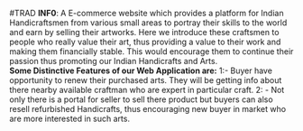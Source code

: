 #TRAD
**INF0**:
A E-commerce website which provides a platform for 
Indian Handicraftsmen from various small areas to portray 
their skills to the world and earn by selling their artworks. 
Here we introduce these craftsmen to people who really 
value their art, thus providing a value to their work and 
making them financially stable. This would encourage them 
to continue their passion thus promoting our Indian 
Handicrafts and Arts.  
**Some Distinctive Features of our Web Application are:**
1:- Buyer have opportunity to renew their purchased arts.
    They will be getting info about there nearby available craftman who are expert in particular craft.
2: - Not only there is a portal for seller to sell there product but buyers can also resell refurbished Handicrafts, 
      thus encouraging new buyer in market who are more interested in such arts.  
